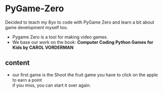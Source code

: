 # PyGame-Zero
Decided to teach my 8yo to code with PyGame Zero and learn a bit about game development myself too.
  * Pygame Zero is a tool for making video games.
  * We base our work on the book: 
**Computer Coding Python Games for Kids by CAROL VORDERMAN**

## content
  * our first game is the Shoot the fruit game
  you have to click on the apple to earn a point  
  if you miss, you can start it over again.
